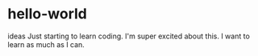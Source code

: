 # hello-world
ideas
Just starting to learn coding.
I'm super excited about this.
I want to learn as much as I can.
